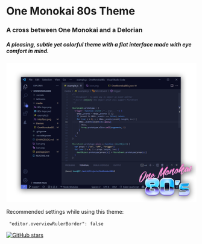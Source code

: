 # One Monokai 80s Theme

### A cross between One Monokai and a Delorian

##### A pleasing, subtle yet colorful theme with a flat interface made with eye comfort in mind.

![Interface Screenshot](media/interface.png)

Recommended settings while using this theme:

` "editor.overviewRulerBorder": false`

[![GitHub stars](https://img.shields.io/github/stars/marcelo-mason/vscode-one-monokai.svg?style=social&label=Star&maxAge=2592000)](https://github.com/marcelo-mason/vscode-one-monokai)
